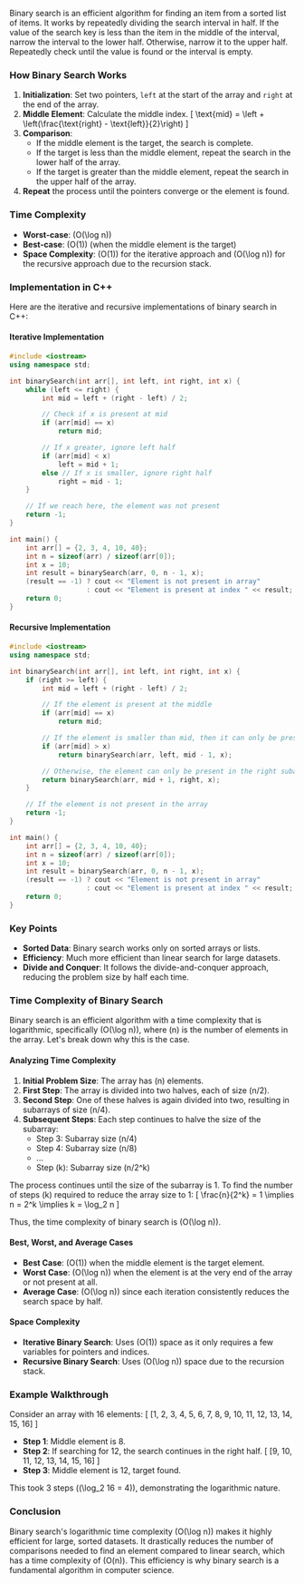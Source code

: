 Binary search is an efficient algorithm for finding an item from a sorted list of items. It works by repeatedly dividing the search interval in half. If the value of the search key is less than the item in the middle of the interval, narrow the interval to the lower half. Otherwise, narrow it to the upper half. Repeatedly check until the value is found or the interval is empty.

### How Binary Search Works
1. **Initialization**: Set two pointers, `left` at the start of the array and `right` at the end of the array.
2. **Middle Element**: Calculate the middle index.
   \[
   \text{mid} = \left + \left(\frac{\text{right} - \text{left}}{2}\right)
   \]
3. **Comparison**:
   - If the middle element is the target, the search is complete.
   - If the target is less than the middle element, repeat the search in the lower half of the array.
   - If the target is greater than the middle element, repeat the search in the upper half of the array.
4. **Repeat** the process until the pointers converge or the element is found.

### Time Complexity
- **Worst-case**: \(O(\log n)\)
- **Best-case**: \(O(1)\) (when the middle element is the target)
- **Space Complexity**: \(O(1)\) for the iterative approach and \(O(\log n)\) for the recursive approach due to the recursion stack.

### Implementation in C++
Here are the iterative and recursive implementations of binary search in C++:

#### Iterative Implementation
```cpp
#include <iostream>
using namespace std;

int binarySearch(int arr[], int left, int right, int x) {
    while (left <= right) {
        int mid = left + (right - left) / 2;

        // Check if x is present at mid
        if (arr[mid] == x)
            return mid;

        // If x greater, ignore left half
        if (arr[mid] < x)
            left = mid + 1;
        else // If x is smaller, ignore right half
            right = mid - 1;
    }

    // If we reach here, the element was not present
    return -1;
}

int main() {
    int arr[] = {2, 3, 4, 10, 40};
    int n = sizeof(arr) / sizeof(arr[0]);
    int x = 10;
    int result = binarySearch(arr, 0, n - 1, x);
    (result == -1) ? cout << "Element is not present in array"
                   : cout << "Element is present at index " << result;
    return 0;
}
```

#### Recursive Implementation
```cpp
#include <iostream>
using namespace std;

int binarySearch(int arr[], int left, int right, int x) {
    if (right >= left) {
        int mid = left + (right - left) / 2;

        // If the element is present at the middle
        if (arr[mid] == x)
            return mid;

        // If the element is smaller than mid, then it can only be present in the left subarray
        if (arr[mid] > x)
            return binarySearch(arr, left, mid - 1, x);

        // Otherwise, the element can only be present in the right subarray
        return binarySearch(arr, mid + 1, right, x);
    }

    // If the element is not present in the array
    return -1;
}

int main() {
    int arr[] = {2, 3, 4, 10, 40};
    int n = sizeof(arr) / sizeof(arr[0]);
    int x = 10;
    int result = binarySearch(arr, 0, n - 1, x);
    (result == -1) ? cout << "Element is not present in array"
                   : cout << "Element is present at index " << result;
    return 0;
}
```

### Key Points
- **Sorted Data**: Binary search works only on sorted arrays or lists.
- **Efficiency**: Much more efficient than linear search for large datasets.
- **Divide and Conquer**: It follows the divide-and-conquer approach, reducing the problem size by half each time.


### Time Complexity of Binary Search

Binary search is an efficient algorithm with a time complexity that is logarithmic, specifically \(O(\log n)\), where \(n\) is the number of elements in the array. Let's break down why this is the case.



#### Analyzing Time Complexity
1. **Initial Problem Size**: The array has \(n\) elements.
2. **First Step**: The array is divided into two halves, each of size \(n/2\).
3. **Second Step**: One of these halves is again divided into two, resulting in subarrays of size \(n/4\).
4. **Subsequent Steps**: Each step continues to halve the size of the subarray:
   - Step 3: Subarray size \(n/4\)
   - Step 4: Subarray size \(n/8\)
   - ...
   - Step \(k\): Subarray size \(n/2^k\)

The process continues until the size of the subarray is 1. To find the number of steps \(k\) required to reduce the array size to 1:
\[
\frac{n}{2^k} = 1 \implies n = 2^k \implies k = \log_2 n
\]

Thus, the time complexity of binary search is \(O(\log n)\).

#### Best, Worst, and Average Cases
- **Best Case**: \(O(1)\) when the middle element is the target element.
- **Worst Case**: \(O(\log n)\) when the element is at the very end of the array or not present at all.
- **Average Case**: \(O(\log n)\) since each iteration consistently reduces the search space by half.

#### Space Complexity
- **Iterative Binary Search**: Uses \(O(1)\) space as it only requires a few variables for pointers and indices.
- **Recursive Binary Search**: Uses \(O(\log n)\) space due to the recursion stack.

### Example Walkthrough
Consider an array with 16 elements:
\[ [1, 2, 3, 4, 5, 6, 7, 8, 9, 10, 11, 12, 13, 14, 15, 16] \]
- **Step 1**: Middle element is 8.
- **Step 2**: If searching for 12, the search continues in the right half.
\[ [9, 10, 11, 12, 13, 14, 15, 16] \]
- **Step 3**: Middle element is 12, target found.

This took 3 steps (\(\log_2 16 = 4\)), demonstrating the logarithmic nature.

### Conclusion
Binary search's logarithmic time complexity \(O(\log n)\) makes it highly efficient for large, sorted datasets. It drastically reduces the number of comparisons needed to find an element compared to linear search, which has a time complexity of \(O(n)\). This efficiency is why binary search is a fundamental algorithm in computer science.
